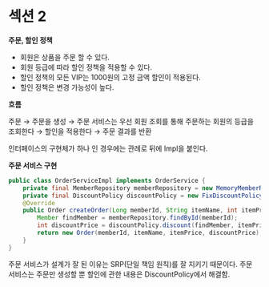 # 섹션 2

**주문, 할인 정책**

- 회원은 상품을 주문 할 수 있다.
- 회원 등급에 따라 할인 정책을 적용할 수 있다.
- 할인 정책의 모든 VIP는 1000원의 고정 금액 할인이 적용된다.
- 할인 정책은 변경 가능성이 높다.

**흐름**

주문 → 주문을 생성 → 주문 서비스는 우선 회원 조회를 통해 주문하는 회원의 등급을 조회한다 → 할인을 적용한다 → 주문 결과를 반환

인터페이스의 구현체가 하나 인 경우에는 관례로 뒤에 Impl을 붙인다.

**주문 서비스 구현**

```java
public class OrderServiceImpl implements OrderService {
    private final MemberRepository memberRepository = new MemoryMemberRepository();
    private final DiscountPolicy discountPolicy = new FixDiscountPolicy();
    @Override
    public Order createOrder(Long memberId, String itemName, int itemPrice) {
        Member findMember = memberRepository.findById(memberId);
        int discountPrice = discountPolicy.discount(findMember, itemPrice);
        return new Order(memberId, itemName, itemPrice, discountPrice);
    }
}
```

주문 서비스가 설계가 잘 된 이유는 SRP(단일 책임 원칙)를 잘 지키기 때문이다. 주문 서비스는 주문만 생성할 뿐 할인에 관한 내용은 DiscountPolicy에서 해결함.
